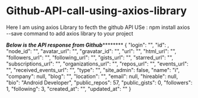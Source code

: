 # Github-API-call-using-axios-library
Here I am using axios Library to fecth the github API 
USe : npm install axios --save 
command to add axios library to your project

***************************Below is the API response from Github***********************************
{
  "login": "",
  "id": ,
  "node_id": "",
  "avatar_url": "",
  "gravatar_id": "",
  "url": "",
  "html_url": "",
  "followers_url": "",
  "following_url": "",
  "gists_url": "",
  "starred_url": "",
  "subscriptions_url": "",
  "organizations_url": "",
  "repos_url": "",
  "events_url": "",
  "received_events_url": "",
  "type": "",
  "site_admin": false,
  "name": "i",
  "company": null,
  "blog": "",
  "location": "",
  "email": null,
  "hireable": null,
  "bio": "Android Developer",
  "public_repos": 57,
  "public_gists": 0,
  "followers": 1,
  "following": 3,
  "created_at": "",
  "updated_at": ""
}


